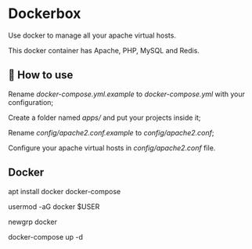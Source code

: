 <h1>Dockerbox</h1>

Use docker to manage all your apache virtual hosts.

This docker container has Apache, PHP, MySQL and Redis.

## 🤔 How to use

Rename *docker-compose.yml.example* to *docker-compose.yml* with your configuration;

Create a folder named *apps/* and put your projects inside it;

Rename *config/apache2.conf.example* to *config/apache2.conf*;

Configure your apache virtual hosts in *config/apache2.conf* file.

## Docker

apt install docker docker-compose

usermod -aG docker $USER

newgrp docker

docker-compose up -d
